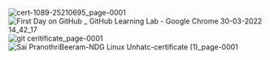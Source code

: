 ![cert-1089-25210695_page-0001](https://user-images.githubusercontent.com/101386824/160799448-b89bab40-279e-40f0-8563-3daf1c15c31a.jpg)
![First Day on GitHub _ GitHub Learning Lab - Google Chrome 30-03-2022 14_42_17](https://user-images.githubusercontent.com/101386824/160799510-310e097d-8cde-4a46-84ec-be91b23654c1.png)
![git ceritificate_page-0001](https://user-images.githubusercontent.com/101386824/160799556-7ef49f9b-019e-405b-9060-5a94afa803c8.jpg)
![Sai PranothriBeeram-NDG Linux Unhatc-certificate (1)_page-0001](https://user-images.githubusercontent.com/101386824/160799611-2cf9e699-b083-487c-83b9-0d72d8fbd719.jpg)
